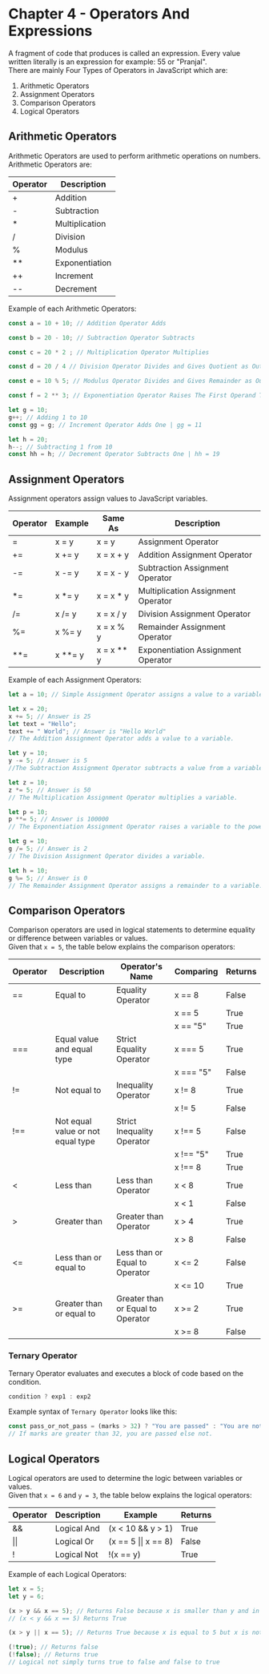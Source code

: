 # Chapter 4 - Operators And Expressions

A fragment of code that produces is called an expression. Every value written literally is an expression for example: 55 or "Pranjal".   
There are mainly Four Types of Operators in JavaScript which are:   

1. Arithmetic Operators
2. Assignment Operators
3. Comparison Operators
4. Logical Operators

## Arithmetic Operators

Arithmetic Operators are used to perform arithmetic operations on numbers. Arithmetic Operators are:   

| Operator | Description    |
|----------|----------------|
| +        | Addition       |
| -        | Subtraction    |
| *        | Multiplication |
| /        | Division       |
| %        | Modulus        |
| **       | Exponentiation |
| ++       | Increment      |
| --       | Decrement      |

Example of each Arithmetic Operators:
```js
const a = 10 + 10; // Addition Operator Adds

const b = 20 - 10; // Subtraction Operator Subtracts

const c = 20 * 2 ; // Multiplication Operator Multiplies

const d = 20 / 4 // Division Operator Divides and Gives Quotient as Output

const e = 10 % 5; // Modulus Operator Divides and Gives Remainder as Output

const f = 2 ** 3; // Exponentiation Operator Raises The First Operand To The Power Of The Second Operand.

let g = 10;
g++; // Adding 1 to 10
const gg = g; // Increment Operator Adds One | gg = 11

let h = 20;
h--; // Subtracting 1 from 10
const hh = h; // Decrement Operator Subtracts One | hh = 19
```

## Assignment Operators

Assignment operators assign values to JavaScript variables.

| Operator | Example | Same As    | Description                        |
| -------- | ------- | ---------- | ---------------------------------- |
| =        | x = y   | x = y      | Assignment Operator                |
| +=       | x += y  | x = x + y  | Addition Assignment Operator       |
| -=       | x -= y  | x = x - y  | Subtraction Assignment Operator    |
| *=       | x *= y  | x = x * y  | Multiplication Assignment Operator |
| /=       | x /= y  | x = x / y  | Division Assignment Operator       |
| %=       | x %= y  | x = x % y  | Remainder Assignment Operator        |
| **=      | x **= y | x = x ** y | Exponentiation Assignment Operator |

Example of each Assignment Operators:

```js
let a = 10; // Simple Assignment Operator assigns a value to a variable.

let x = 20;
x += 5; // Answer is 25
let text = "Hello";
text += " World"; // Answer is "Hello World"
// The Addition Assignment Operator adds a value to a variable.

let y = 10;
y -= 5; // Answer is 5
//The Subtraction Assignment Operator subtracts a value from a variable.

let z = 10;
z *= 5; // Answer is 50
// The Multiplication Assignment Operator multiplies a variable.

let p = 10;
p **= 5; // Answer is 100000
// The Exponentiation Assignment Operator raises a variable to the power of the operand.

let g = 10;
g /= 5; // Answer is 2
// The Division Assignment Operator divides a variable.

let h = 10;
g %= 5; // Answer is 0
// The Remainder Assignment Operator assigns a remainder to a variable.
```

## Comparison Operators

Comparison operators are used in logical statements to determine equality or difference between variables or values.   
Given that `x = 5`, the table below explains the comparison operators:

| Operator | Description                       | Operator's Name                   | Comparing | Returns |
| -------- | --------------------------------- | --------------------------------- | --------- | ------- | 
| ==       | Equal to                          | Equality Operator                 | x == 8    | False   |
|          |                                   |                                   | x == 5    | True    |
|          |                                   |                                   | x == "5"  | True    |
| ===      | Equal value and equal type        | Strict Equality Operator          | x === 5   | True    |
|          |                                   |                                   | x === "5" | False   |
| !=       | Not equal to                      | Inequality Operator               | x != 8    | True    |
|          |                                   |                                   | x != 5    | False   |
| !==      | Not equal value or not equal type | Strict Inequality Operator        | x !== 5   | False   |
|          |                                   |                                   | x !== "5" | True    |
|          |                                   |                                   | x !== 8   | True    |
| <        | Less than                         | Less than Operator                | x < 8     | True    |
|          |                                   |                                   | x < 1     | False   |
| >        | Greater than                      | Greater than Operator             | x > 4     | True    |
|          |                                   |                                   | x > 8     | False   |
| <=       | Less than or equal to             | Less than or Equal to Operator    | x <= 2    | False   |
|          |                                   |                                   | x <= 10   | True    |
| >=       | Greater than or equal to          | Greater than or Equal to Operator | x >= 2    | True    |
|          |                                   |                                   | x >= 8    | False   |

### Ternary Operator

Ternary Operator evaluates and executes a block of code based on the condition.   
```js
condition ? exp1 : exp2
```
Example syntax of `Ternary Operator` looks like this:

```js
const pass_or_not_pass = (marks > 32) ? "You are passed" : "You are not passed";
// If marks are greater than 32, you are passed else not.
```

## Logical Operators

Logical operators are used to determine the logic between variables or values.   
Given that `x = 6` and `y = 3`, the table below explains the logical operators:

| Operator     | Description | Example                      | Returns |
| ------------ | ----------- | ---------------------------- | ------- |
| &&           | Logical And | (x < 10 && y > 1)            | True    |
| &#124;&#124; | Logical Or  | (x == 5 &#124;&#124; x == 8) | False   |
| !            | Logical Not | !(x == y)                    | True    |

Example of each Logical Operators:

```js
let x = 5;
let y = 6;

(x > y && x == 5); // Returns False because x is smaller than y and in Logical and both values should be true
// (x < y && x == 5) Returns True

(x > y || x == 5); // Returns True because x is equal to 5 but x is not greater than y. In Logical or any one value should be true so the result will be true else false

(!true); // Returns false
(!false); // Returns true
// Logical not simply turns true to false and false to true
```
